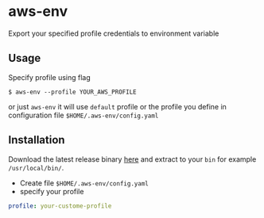 # aws-env
Export your specified profile credentials to environment variable

## Usage

Specify profile using flag

```shell
$ aws-env --profile YOUR_AWS_PROFILE

```

or just `aws-env` it will use `default` profile or the profile you define in configuration file
`$HOME/.aws-env/config.yaml`

## Installation
Download the latest release binary [here](https://github.com/Gujarats/aws-env/releases) and extract to your `bin` for example `/usr/local/bin/`.
 
 * Create file `$HOME/.aws-env/config.yaml`
 * specify your profile

 ```yaml
 profile: your-custome-profile
 ```
